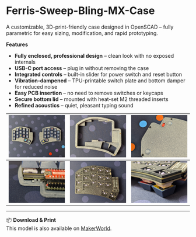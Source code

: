 # Ferris-Sweep-Bling-MX-Case
A customizable, 3D-print-friendly case designed in OpenSCAD – fully parametric for easy sizing, modification, and rapid prototyping.

**Features**

* **Fully enclosed, professional design** – clean look with no exposed internals
* **USB-C port access** – plug in without removing the case
* **Integrated controls** – built-in slider for power switch and reset button
* **Vibration-dampened** – TPU-printable switch plate and bottom damper for reduced noise
* **Easy PCB insertion** – no need to remove switches or keycaps
* **Secure bottom lid** – mounted with heat-set M2 threaded inserts
* **Refined acoustics** – quiet, pleasant typing sound

| ![](gallery/case_01_800x602.jpg) | ![](gallery/case_02_800x602.jpg) | ![](gallery/case_03_800x602.jpg) |
|----------------------------------|----------------------------------|----------------------------------|
| ![](gallery/case_04_800x602.jpg) | ![](gallery/case_05_800x602.jpg) | ![](gallery/case_06_800x602.jpg) |

---

📦 **Download & Print**  
This model is also available on [MakerWorld](https://makerworld.com/de/models/1706706-ferris-sweep-bling-mx-case#profileId-1811389).
